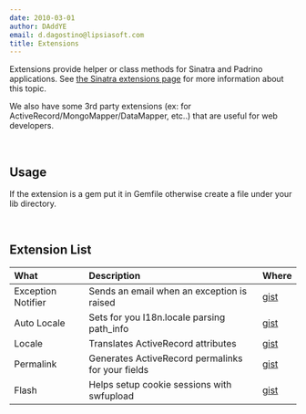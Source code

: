 ```yaml
---
date: 2010-03-01
author: DAddYE
email: d.dagostino@lipsiasoft.com
title: Extensions
---
```


Extensions provide helper or class methods for Sinatra and Padrino applications. See [the Sinatra extensions page](http://www.sinatrarb.com/extensions-wild.html) for more information about this topic.

We also have some 3rd party extensions (ex: for ActiveRecord/MongoMapper/DataMapper, etc..) that are useful for web developers.

 

## Usage

If the extension is a gem put it in Gemfile otherwise create a file under your lib directory.

 

## Extension List

|What|Description|Where|
|:---|:----------|:----|
|Exception Notifier|Sends an email when an exception is raised|[gist](http://gist.github.com/308913#file_exception_notifier.rb)|
|Auto Locale|Sets for you I18n.locale parsing path\_info|[gist](http://gist.github.com/308919#file_auto_locale.rb)|
|Locale|Translates ActiveRecord attributes|[gist](http://gist.github.com/308915#file_locale.rb)|
|Permalink|Generates ActiveRecord permalinks for your fields|[gist](http://gist.github.com/308928#file_permalink.rb)|
|Flash|Helps setup cookie sessions with swfupload|[gist](http://gist.github.com/313322#file_flashmiddleware.rb)|